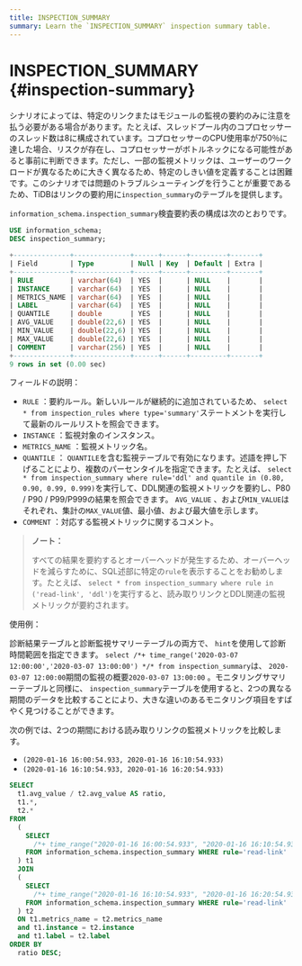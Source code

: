 ```yaml
---
title: INSPECTION_SUMMARY
summary: Learn the `INSPECTION_SUMMARY` inspection summary table.
---
```


# INSPECTION_SUMMARY {#inspection-summary}

シナリオによっては、特定のリンクまたはモジュールの監視の要約のみに注意を払う必要がある場合があります。たとえば、スレッドプール内のコプロセッサーのスレッド数は8に構成されています。コプロセッサーのCPU使用率が750％に達した場合、リスクが存在し、コプロセッサーがボトルネックになる可能性があると事前に判断できます。ただし、一部の監視メトリックは、ユーザーのワークロードが異なるために大きく異なるため、特定のしきい値を定義することは困難です。このシナリオでは問題のトラブルシューティングを行うことが重要であるため、TiDBはリンクの要約用に`inspection_summary`のテーブルを提供します。

`information_schema.inspection_summary`検査要約表の構成は次のとおりです。


```sql
USE information_schema;
DESC inspection_summary;
```

```sql
+--------------+--------------+------+------+---------+-------+
| Field        | Type         | Null | Key  | Default | Extra |
+--------------+--------------+------+------+---------+-------+
| RULE         | varchar(64)  | YES  |      | NULL    |       |
| INSTANCE     | varchar(64)  | YES  |      | NULL    |       |
| METRICS_NAME | varchar(64)  | YES  |      | NULL    |       |
| LABEL        | varchar(64)  | YES  |      | NULL    |       |
| QUANTILE     | double       | YES  |      | NULL    |       |
| AVG_VALUE    | double(22,6) | YES  |      | NULL    |       |
| MIN_VALUE    | double(22,6) | YES  |      | NULL    |       |
| MAX_VALUE    | double(22,6) | YES  |      | NULL    |       |
| COMMENT      | varchar(256) | YES  |      | NULL    |       |
+--------------+--------------+------+------+---------+-------+
9 rows in set (0.00 sec)
```

フィールドの説明：

-   `RULE` ：要約ルール。新しいルールが継続的に追加されているため、 `select * from inspection_rules where type='summary'`ステートメントを実行して最新のルールリストを照会できます。
-   `INSTANCE` ：監視対象のインスタンス。
-   `METRICS_NAME` ：監視メトリック名。
-   `QUANTILE` ： `QUANTILE`を含む監視テーブルで有効になります。述語を押し下げることにより、複数のパーセンタイルを指定できます。たとえば、 `select * from inspection_summary where rule='ddl' and quantile in (0.80, 0.90, 0.99, 0.999)`を実行して、DDL関連の監視メトリックを要約し、P80 / P90 / P99/P999の結果を照会できます。 `AVG_VALUE` 、および`MIN_VALUE`はそれぞれ、集計の`MAX_VALUE`値、最小値、および最大値を示します。
-   `COMMENT` ：対応する監視メトリックに関するコメント。

> **ノート：**
>
> すべての結果を要約するとオーバーヘッドが発生するため、オーバーヘッドを減らすために、SQL述部に特定の`rule`を表示することをお勧めします。たとえば、 `select * from inspection_summary where rule in ('read-link', 'ddl')`を実行すると、読み取りリンクとDDL関連の監視メトリックが要約されます。

使用例：

診断結果テーブルと診断監視サマリーテーブルの両方で、 `hint`を使用して診断時間範囲を指定できます。 `select /*+ time_range('2020-03-07 12:00:00','2020-03-07 13:00:00') */* from inspection_summary`は、 `2020-03-07 12:00:00`期間の監視の概要`2020-03-07 13:00:00` 。モニタリングサマリーテーブルと同様に、 `inspection_summary`テーブルを使用すると、2つの異なる期間のデータを比較することにより、大きな違いのあるモニタリング項目をすばやく見つけることができます。

次の例では、2つの期間における読み取りリンクの監視メトリックを比較します。

-   `(2020-01-16 16:00:54.933, 2020-01-16 16:10:54.933)`
-   `(2020-01-16 16:10:54.933, 2020-01-16 16:20:54.933)`


```sql
SELECT
  t1.avg_value / t2.avg_value AS ratio,
  t1.*,
  t2.*
FROM
  (
    SELECT
      /*+ time_range("2020-01-16 16:00:54.933", "2020-01-16 16:10:54.933")*/ *
    FROM information_schema.inspection_summary WHERE rule='read-link'
  ) t1
  JOIN
  (
    SELECT
      /*+ time_range("2020-01-16 16:10:54.933", "2020-01-16 16:20:54.933")*/ *
    FROM information_schema.inspection_summary WHERE rule='read-link'
  ) t2
  ON t1.metrics_name = t2.metrics_name
  and t1.instance = t2.instance
  and t1.label = t2.label
ORDER BY
  ratio DESC;
```
